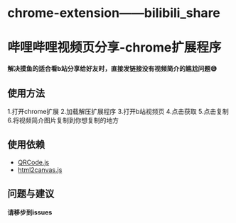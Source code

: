 # chrome-extension——bilibili_share 
# 哔哩哔哩视频页分享-chrome扩展程序
**解决摸鱼的适合看b站分享给好友时，直接发链接没有视频简介的尴尬问题😅**

## 使用方法
1.打开chrome扩展
2.加载解压扩展程序
3.打开b站视频页
4.点击获取
5.点击复制
6.将视频简介图片复制到你想复制的地方


## 使用依赖
* [QRCode.js](https://github.com/davidshimjs/qrcodejs)
* [html2canvas.js](http://html2canvas.hertzen.com/)

## 问题与建议
**请移步到issues**